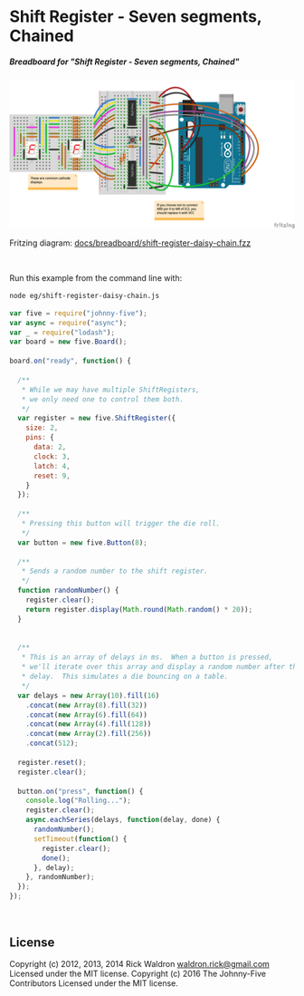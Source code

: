 <!--remove-start-->

# Shift Register - Seven segments, Chained

<!--remove-end-->






##### Breadboard for "Shift Register - Seven segments, Chained"



![docs/breadboard/shift-register-daisy-chain.png](breadboard/shift-register-daisy-chain.png)<br>

Fritzing diagram: [docs/breadboard/shift-register-daisy-chain.fzz](breadboard/shift-register-daisy-chain.fzz)

&nbsp;




Run this example from the command line with:
```bash
node eg/shift-register-daisy-chain.js
```


```javascript
var five = require("johnny-five");
var async = require("async");
var _ = require("lodash");
var board = new five.Board();

board.on("ready", function() {

  /**
   * While we may have multiple ShiftRegisters,
   * we only need one to control them both.
   */
  var register = new five.ShiftRegister({
    size: 2,
    pins: {
      data: 2,
      clock: 3,
      latch: 4,
      reset: 9,
    }
  });

  /**
   * Pressing this button will trigger the die roll.
   */
  var button = new five.Button(8);

  /**
   * Sends a random number to the shift register.
   */
  function randomNumber() {
    register.clear();
    return register.display(Math.round(Math.random() * 20));
  }


  /**
   * This is an array of delays in ms.  When a button is pressed,
   * we'll iterate over this array and display a random number after the
   * delay.  This simulates a die bouncing on a table.
   */
  var delays = new Array(10).fill(16)
    .concat(new Array(8).fill(32))
    .concat(new Array(6).fill(64))
    .concat(new Array(4).fill(128))
    .concat(new Array(2).fill(256))
    .concat(512);

  register.reset();
  register.clear();

  button.on("press", function() {
    console.log("Rolling...");
    register.clear();
    async.eachSeries(delays, function(delay, done) {
      randomNumber();
      setTimeout(function() {
        register.clear();
        done();
      }, delay);
    }, randomNumber);
  });
});

```








&nbsp;

<!--remove-start-->

## License
Copyright (c) 2012, 2013, 2014 Rick Waldron <waldron.rick@gmail.com>
Licensed under the MIT license.
Copyright (c) 2016 The Johnny-Five Contributors
Licensed under the MIT license.

<!--remove-end-->
